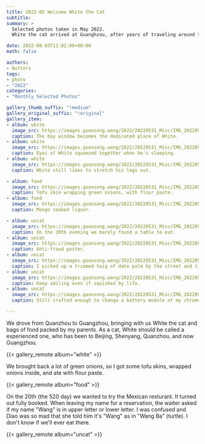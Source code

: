 ```yaml
---
title: 2022-05 Welcome White the Cat
subtitle:
summary: >
  Selected photos taken in May 2022.
  White the cat arrived at Guanghzou, after years of traveling around the country.

date: 2022-08-03T11:02:00+08:00
math: false

authors:
- Butters
tags:
- photo
- "2022"
categories:
- "Monthly Selected Photos"

gallery_thumb_suffix: "!medium"
gallery_original_suffix: "!original"
gallery_item:
- album: white
  image_src: https://images.guansong.wang/2022/20220531_Misc/IMG_20220505_111216.jpg
  caption: The bay window becomes the dedicated place of White.
- album: white
  image_src: https://images.guansong.wang/2022/20220531_Misc/IMG_20220505_173331.jpg
  caption: Eyes of White squeezed together when he's sleeping.
- album: white
  image_src: https://images.guansong.wang/2022/20220531_Misc/IMG_20220511_144530.jpg
  caption: White still likes to stretch his legs out.

- album: food
  image_src: https://images.guansong.wang/2022/20220531_Misc/IMG_20220508_141047.jpg
  caption: Tofu skin wrapping green onions, with flour paste.
- album: food
  image_src: https://images.guansong.wang/2022/20220531_Misc/IMG_20220521_200600.jpg
  caption: Mongo soaked liquor.

- album: uncat
  image_src: https://images.guansong.wang/2022/20220531_Misc/IMG_20220520_190521.jpg
  caption: On the 20th evening we barely found a table to eat.
- album: uncat
  image_src: https://images.guansong.wang/2022/20220531_Misc/IMG_20220521_144804.jpg
  caption: Anti-fraud poster.
- album: uncat
  image_src: https://images.guansong.wang/2022/20220531_Misc/IMG_20220521_201713.jpg
  caption: I picked up a trimmed twig of date palm by the street and tied it on my orchid stem. I hope it wouldn't cause any confusion.
- album: uncat
  image_src: https://images.guansong.wang/2022/20220531_Misc/IMG_20220511_130336.jpg
  caption: Keep smiling even if squished by life.
- album: uncat
  image_src: https://images.guansong.wang/2022/20220531_Misc/IMG_20220515_215955.jpg
  caption: Still crafted enough to change a battery module of my chromebook.

---
```


We drove from Quanzhou to Guangzhou, bringing with us White the cat and
bags of food packed by my parents. As a cat, White should be called a
experienced one, who has been to Beijing, Shenyang, Quanzhou, and now
Guangzhou.

{{< gallery_remote album="white" >}}

We brought back a lot of green onions, so I got some tofu skins, wrapped
onions inside, and ate with flour paste.

{{< gallery_remote album="food" >}}

On the 20th (the 520 day) we wanted to try the Mexican resturant. It
turned out fully booked. When leaving my name for a reservation, the
waiter asked if my name "Wang" is in upper letter or lower letter. I
was confused and Diao was so mad that she told him it's "Wang" as in
"Wang Ba" (turtle). I don't know if we'll ever eat there.

{{< gallery_remote album="uncat" >}}